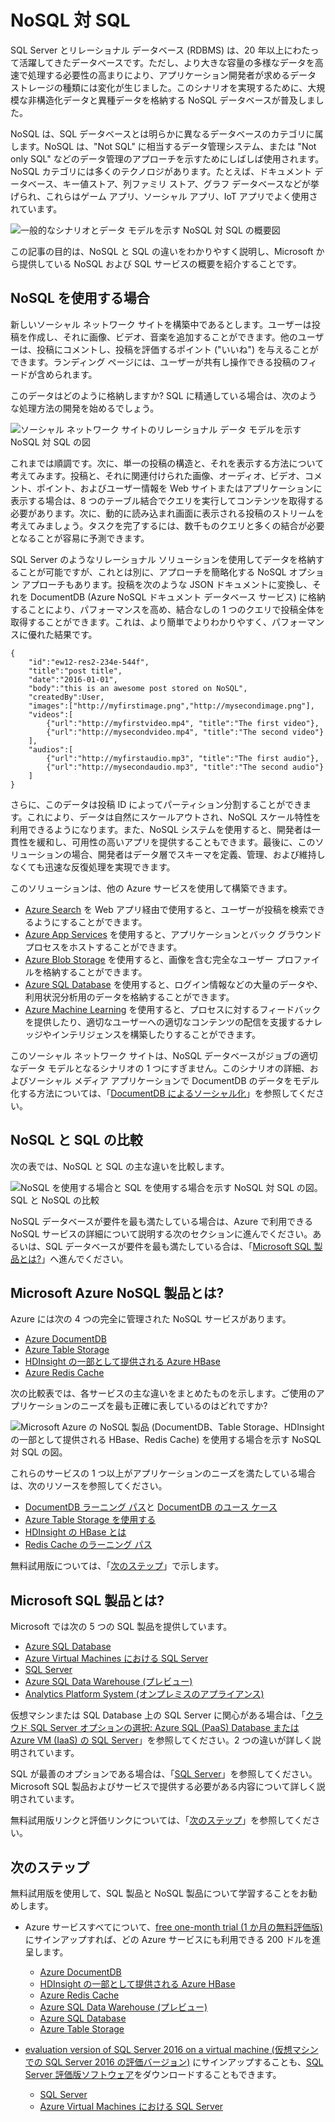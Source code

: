 <properties
	pageTitle="NoSQL を使用する場合と SQL を使用する場合 | Microsoft Azure"
	description="非リレーショナル NoSQL ソリューションを使用した場合と SQL ソリューションを使用した場合の利点を比較します。Microsoft Azure NoSQL サービスのいずれか、または SQL Server ソリューションのいずれかがシナリオに適合するかどうかを説明します。"
	keywords="NoSQL 対 SQL、NoSQL を使用する場合、SQL 対 NoSQL"
	services="documentdb"
	documentationCenter=""
	authors="mimig1"
	manager="jhubbard"
	editor=""/>

<tags
	ms.service="documentdb"
	ms.workload="data-services"
	ms.tgt_pltfrm="na"
	ms.devlang="dotnet"
	ms.topic="article" 
	ms.date="03/28/2016"
	ms.author="mimig"/>

# NoSQL 対 SQL

SQL Server とリレーショナル データベース (RDBMS) は、20 年以上にわたって活躍してきたデータベースです。ただし、より大きな容量の多様なデータを高速で処理する必要性の高まりにより、アプリケーション開発者が求めるデータ ストレージの種類には変化が生じました。このシナリオを実現するために、大規模な非構造化データと異種データを格納する NoSQL データベースが普及しました。

NoSQL は、SQL データベースとは明らかに異なるデータベースのカテゴリに属します。NoSQL は、"Not SQL" に相当するデータ管理システム、または "Not only SQL" などのデータ管理のアプローチを示すためにしばしば使用されます。NoSQL カテゴリには多くのテクノロジがあります。たとえば、ドキュメント データベース、キー値ストア、列ファミリ ストア、グラフ データベースなどが挙げられ、これらはゲーム アプリ、ソーシャル アプリ、IoT アプリでよく使用されています。

![一般的なシナリオとデータ モデルを示す NoSQL 対 SQL の概要図](./media/documentdb-nosql-vs-sql/nosql-vs-sql-overview.png)

この記事の目的は、NoSQL と SQL の違いをわかりやすく説明し、Microsoft から提供している NoSQL および SQL サービスの概要を紹介することです。

## NoSQL を使用する場合

新しいソーシャル ネットワーク サイトを構築中であるとします。ユーザーは投稿を作成し、それに画像、ビデオ、音楽を追加することができます。他のユーザーは、投稿にコメントし、投稿を評価するポイント ("いいね") を与えることができます。ランディング ページには、ユーザーが共有し操作できる投稿のフィードが含められます。

このデータはどのように格納しますか? SQL に精通している場合は、次のような処理方法の開発を始めるでしょう。

![ソーシャル ネットワーク サイトのリレーショナル データ モデルを示す NoSQL 対 SQL の図](./media/documentdb-nosql-vs-sql/nosql-vs-sql-social.png)

これまでは順調です。次に、単一の投稿の構造と、それを表示する方法について考えてみます。投稿と、それに関連付けられた画像、オーディオ、ビデオ、コメント、ポイント、およびユーザー情報を Web サイトまたはアプリケーションに表示する場合は、8 つのテーブル結合でクエリを実行してコンテンツを取得する必要があります。次に、動的に読み込まれ画面に表示される投稿のストリームを考えてみましょう。タスクを完了するには、数千ものクエリと多くの結合が必要となることが容易に予測できます。

SQL Server のようなリレーショナル ソリューションを使用してデータを格納することが可能ですが、これとは別に、アプローチを簡略化する NoSQL オプション アプローチもあります。投稿を次のような JSON ドキュメントに変換し、それを DocumentDB (Azure NoSQL ドキュメント データベース サービス) に格納することにより、パフォーマンスを高め、結合なしの 1 つのクエリで投稿全体を取得することができます。これは、より簡単でよりわかりやすく、パフォーマンスに優れた結果です。

    {
        "id":"ew12-res2-234e-544f",
        "title":"post title",
        "date":"2016-01-01",
        "body":"this is an awesome post stored on NoSQL",
        "createdBy":User,
        "images":["http://myfirstimage.png","http://mysecondimage.png"],
        "videos":[
            {"url":"http://myfirstvideo.mp4", "title":"The first video"},
            {"url":"http://mysecondvideo.mp4", "title":"The second video"}
        ],
        "audios":[
            {"url":"http://myfirstaudio.mp3", "title":"The first audio"},
            {"url":"http://mysecondaudio.mp3", "title":"The second audio"}
        ]
    }

さらに、このデータは投稿 ID によってパーティション分割することができます。これにより、データは自然にスケールアウトされ、NoSQL スケール特性を利用できるようになります。また、NoSQL システムを使用すると、開発者は一貫性を緩和し、可用性の高いアプリを提供することもできます。最後に、このソリューションの場合、開発者はデータ層でスキーマを定義、管理、および維持しなくても迅速な反復処理を実現できます。

このソリューションは、他の Azure サービスを使用して構築できます。

- [Azure Search](https://azure.microsoft.com/services/search/) を Web アプリ経由で使用すると、ユーザーが投稿を検索できるようにすることができます。
- [Azure App Services](https://azure.microsoft.com/services/app-service/) を使用すると、アプリケーションとバック グラウンド プロセスをホストすることができます。
- [Azure Blob Storage](https://azure.microsoft.com/services/storage/) を使用すると、画像を含む完全なユーザー プロファイルを格納することができます。
- [Azure SQL Database](https://azure.microsoft.com/services/sql-database/) を使用すると、ログイン情報などの大量のデータや、利用状況分析用のデータを格納することができます。
- [Azure Machine Learning](https://azure.microsoft.com/services/machine-learning/) を使用すると、プロセスに対するフィードバックを提供したり、適切なユーザーへの適切なコンテンツの配信を支援するナレッジやインテリジェンスを構築したりすることができます。

このソーシャル ネットワーク サイトは、NoSQL データベースがジョブの適切なデータ モデルとなるシナリオの 1 つにすぎません。このシナリオの詳細、およびソーシャル メディア アプリケーションで DocumentDB のデータをモデル化する方法については、「[DocumentDB によるソーシャル化](documentdb-social-media-apps.md)」を参照してください。

## NoSQL と SQL の比較

次の表では、NoSQL と SQL の主な違いを比較します。

![NoSQL を使用する場合と SQL を使用する場合を示す NoSQL 対 SQL の図。SQL と NoSQL の比較](./media/documentdb-nosql-vs-sql/nosql-vs-sql-comparison.png)

NoSQL データベースが要件を最も満たしている場合は、Azure で利用できる NoSQL サービスの詳細について説明する次のセクションに進んでください。あるいは、SQL データベースが要件を最も満たしている合は、「[Microsoft SQL 製品とは?](#what-are-the-microsoft-sql-offerings)」へ進んでください。

## Microsoft Azure NoSQL 製品とは?

Azure には次の 4 つの完全に管理された NoSQL サービスがあります。

- [Azure DocumentDB](https://azure.microsoft.com/services/documentdb/)
- [Azure Table Storage](https://azure.microsoft.com/services/storage/)
- [HDInsight の一部として提供される Azure HBase](https://azure.microsoft.com/services/hdinsight/)
- [Azure Redis Cache](https://azure.microsoft.com/services/cache/)

次の比較表では、各サービスの主な違いをまとめたものを示します。ご使用のアプリケーションのニーズを最も正確に表しているのはどれですか?

![Microsoft Azure の NoSQL 製品 (DocumentDB、Table Storage、HDInsight の一部として提供される HBase、Redis Cache) を使用する場合を示す NoSQL 対 SQL の図。](./media/documentdb-nosql-vs-sql/nosql-vs-sql-documentdb-storage-hbase-hdinsight-redis-cache.png)

これらのサービスの 1 つ以上がアプリケーションのニーズを満たしている場合は、次のリソースを参照してください。

- [DocumentDB ラーニング パス](https://azure.microsoft.com/documentation/learning-paths/documentdb/)と [DocumentDB のユース ケース](documentdb-use-cases.md)
- [Azure Table Storage を使用する](../storage/storage-dotnet-how-to-use-tables.md)
- [HDInsight の HBase とは](../hdinsight/hdinsight-hbase-overview.md)
- [Redis Cache のラーニング パス](https://azure.microsoft.com/documentation/learning-paths/redis-cache/)

無料試用版については、「[次のステップ](#next-steps)」で示します。

## Microsoft SQL 製品とは?

Microsoft では次の 5 つの SQL 製品を提供しています。

- [Azure SQL Database](https://azure.microsoft.com/services/sql-database/)
- [Azure Virtual Machines における SQL Server](https://azure.microsoft.com/services/virtual-machines/sql-server/)
- [SQL Server](https://www.microsoft.com/server-cloud/products/sql-server-2016/)
- [Azure SQL Data Warehouse (プレビュー)](https://azure.microsoft.com/services/sql-data-warehouse/)
- [Analytics Platform System (オンプレミスのアプライアンス)](https://www.microsoft.com/ja-JP/server-cloud/products/analytics-platform-system/)

仮想マシンまたは SQL Database 上の SQL Server に関心がある場合は、「[クラウド SQL Server オプションの選択: Azure SQL (PaaS) Database または Azure VM (IaaS) の SQL Server](../sql-database/data-management-azure-sql-database-and-sql-server-iaas.md)」を参照してください。2 つの違いが詳しく説明されています。

SQL が最善のオプションである場合は、「[SQL Server](https://www.microsoft.com/server-cloud/products/)」を参照してください。Microsoft SQL 製品およびサービスで提供する必要がある内容について詳しく説明されています。

無料試用版リンクと評価リンクについては、「[次のステップ](#next-steps)」を参照してください。

## 次のステップ

無料試用版を使用して、SQL 製品と NoSQL 製品について学習することをお勧めします。

- Azure サービスすべてについて、[free one-month trial (1 か月の無料評価版)](https://azure.microsoft.com/pricing/free-trial/) にサインアップすれば、どの Azure サービスにも利用できる 200 ドルを進呈します。
    - [Azure DocumentDB](https://azure.microsoft.com/services/documentdb/)
    - [HDInsight の一部として提供される Azure HBase](https://azure.microsoft.com/services/hdinsight/)
    - [Azure Redis Cache](https://azure.microsoft.com/services/cache/)
    - [Azure SQL Data Warehouse (プレビュー)](https://azure.microsoft.com/services/sql-data-warehouse/)
    - [Azure SQL Database](https://azure.microsoft.com/services/sql-database/)
    - [Azure Table Storage](https://azure.microsoft.com/services/storage/)

- [evaluation version of SQL Server 2016 on a virtual machine (仮想マシンでの SQL Server 2016 の評価バージョン)](https://azure.microsoft.com/marketplace/partners/microsoft/sqlserver2016ctp33evaluationwindowsserver2012r2/) にサインアップすることも、[SQL Server 評価版ソフトウェア](https://www.microsoft.com/ja-JP/evalcenter/evaluate-sql-server-2016)をダウンロードすることもできます。
    - [SQL Server](https://www.microsoft.com/server-cloud/products/sql-server-2016/)
    - [Azure Virtual Machines における SQL Server](https://azure.microsoft.com/services/virtual-machines/sql-server/)

<!---HONumber=AcomDC_0330_2016------>